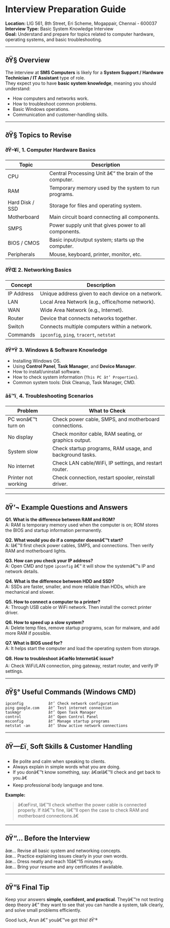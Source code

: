 
# Interview Preparation Guide

**Location:** LIG 561, 8th Street, Eri Scheme, Mogappair, Chennai - 600037  
**Interview Type:** Basic System Knowledge Interview  
**Goal:** Understand and prepare for topics related to computer hardware, operating systems, and basic troubleshooting.

---

## ðŸ§­ Overview

The interview at **SMS Computers** is likely for a **System Support / Hardware Technician / IT Assistant** type of role.  
They expect you to have **basic system knowledge**, meaning you should understand:

- How computers and networks work.
- How to troubleshoot common problems.
- Basic Windows operations.
- Communication and customer-handling skills.

---

## ðŸ§  Topics to Revise

### ðŸ–¥ï¸ 1. Computer Hardware Basics
| Topic | Description |
|-------|--------------|
| CPU | Central Processing Unit â€“ the brain of the computer. |
| RAM | Temporary memory used by the system to run programs. |
| Hard Disk / SSD | Storage for files and operating system. |
| Motherboard | Main circuit board connecting all components. |
| SMPS | Power supply unit that gives power to all components. |
| BIOS / CMOS | Basic input/output system; starts up the computer. |
| Peripherals | Mouse, keyboard, printer, monitor, etc. |

### ðŸŒ 2. Networking Basics
| Concept | Description |
|----------|-------------|
| IP Address | Unique address given to each device on a network. |
| LAN | Local Area Network (e.g., office/home network). |
| WAN | Wide Area Network (e.g., Internet). |
| Router | Device that connects networks together. |
| Switch | Connects multiple computers within a network. |
| Commands | `ipconfig`, `ping`, `tracert`, `netstat` |

### ðŸªŸ 3. Windows & Software Knowledge
- Installing Windows OS.
- Using **Control Panel**, **Task Manager**, and **Device Manager**.
- How to install/uninstall software.
- How to check system information (`This PC â†’ Properties`).
- Common system tools: Disk Cleanup, Task Manager, CMD.

### âš™ï¸ 4. Troubleshooting Scenarios
| Problem | What to Check |
|----------|----------------|
| PC wonâ€™t turn on | Check power cable, SMPS, and motherboard connections. |
| No display | Check monitor cable, RAM seating, or graphics output. |
| System slow | Check startup programs, RAM usage, and background tasks. |
| No internet | Check LAN cable/WiFi, IP settings, and restart router. |
| Printer not working | Check connection, restart spooler, reinstall driver. |

---

## ðŸ’¬ Example Questions and Answers

**Q1. What is the difference between RAM and ROM?**  
A: RAM is temporary memory used when the computer is on; ROM stores the BIOS and startup information permanently.

**Q2. What would you do if a computer doesnâ€™t start?**  
A: Iâ€™ll first check power cables, SMPS, and connections. Then verify RAM and motherboard lights.

**Q3. How can you check your IP address?**  
A: Open CMD and type `ipconfig` â€“ it will show the systemâ€™s IP and network details.

**Q4. What is the difference between HDD and SSD?**  
A: SSDs are faster, smaller, and more reliable than HDDs, which are mechanical and slower.

**Q5. How to connect a computer to a printer?**  
A: Through USB cable or WiFi network. Then install the correct printer driver.

**Q6. How to speed up a slow system?**  
A: Delete temp files, remove startup programs, scan for malware, and add more RAM if possible.

**Q7. What is BIOS used for?**  
A: It helps start the computer and load the operating system from storage.

**Q8. How to troubleshoot â€œNo Internetâ€ issue?**  
A: Check WiFi/LAN connection, ping gateway, restart router, and verify IP settings.

---

## ðŸ§° Useful Commands (Windows CMD)
```
ipconfig           â†’ Check network configuration
ping google.com    â†’ Test internet connection
taskmgr            â†’ Open Task Manager
control            â†’ Open Control Panel
msconfig           â†’ Manage startup programs
netstat -an        â†’ Show active network connections
```
---

## ðŸ—£ï¸ Soft Skills & Customer Handling
- Be polite and calm when speaking to clients.  
- Always explain in simple words what you are doing.  
- If you donâ€™t know something, say: â€œIâ€™ll check and get back to you.â€  
- Keep professional body language and tone.

**Example:**
> â€œFirst, Iâ€™ll check whether the power cable is connected properly. If itâ€™s fine, Iâ€™ll open the case to check RAM and motherboard connections.â€

---

## ðŸ“… Before the Interview
âœ… Revise all basic system and networking concepts.  
âœ… Practice explaining issues clearly in your own words.  
âœ… Dress neatly and reach 10â€“15 minutes early.  
âœ… Bring your resume and any certificates if available.

---

## ðŸ”š Final Tip
Keep your answers **simple, confident, and practical**. Theyâ€™re not testing deep theory â€” they want to see that you can handle a system, talk clearly, and solve small problems efficiently.

Good luck, Arun â€” youâ€™ve got this! ðŸ’ª
